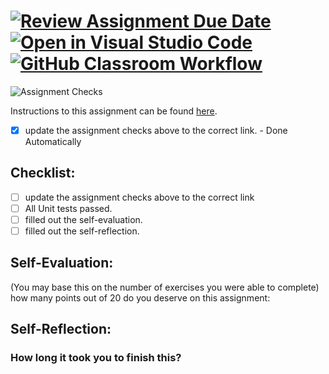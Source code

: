[![Review Assignment Due Date](https://classroom.github.com/assets/deadline-readme-button-24ddc0f5d75046c5622901739e7c5dd533143b0c8e959d652212380cedb1ea36.svg)](https://classroom.github.com/a/1-StSSCt)
[![Open in Visual Studio Code](https://classroom.github.com/assets/open-in-vscode-718a45dd9cf7e7f842a935f5ebbe5719a5e09af4491e668f4dbf3b35d5cca122.svg)](https://classroom.github.com/online_ide?assignment_repo_id=13665490&assignment_repo_type=AssignmentRepo)
[![GitHub Classroom Workflow](https://github.com/IT3049C-Lively-FA23/js-and-dom-exercises-Jiymeade/actions/workflows/classroom.yml/badge.svg)](https://github.com/IT3049C-Lively-FA23/js-and-dom-exercises-Jiymeade/actions/workflows/classroom.yml)
===================================
![Assignment Checks](https://github.com/IT3049C/JS-and-DOM-Exercises/workflows/Assignment%20Checks/badge.svg)

Instructions to this assignment can be found [here](https://reedws.github.io/IT3049C/coursework/labs/js-and-dom-exercises/).
- [x] update the assignment checks above to the correct link. - Done Automatically
## Checklist:
- [ ] update the assignment checks above to the correct link
- [ ] All Unit tests passed.
- [ ] filled out the self-evaluation.
- [ ] filled out the self-reflection.

## Self-Evaluation: 
(You may base this on the number of exercises you were able to complete)
how many points out of 20 do you deserve on this assignment:

## Self-Reflection:
<!-- What did you learn that you found interesting -->

### How long it took you to finish this?
